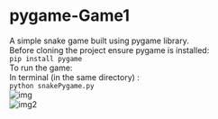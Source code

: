 # pygame-Game1
A simple snake game built using pygame library.<br>
Before cloning the project ensure pygame is installed:<br>
```pip install pygame```<br>
To run the game:<br>
In terminal (in the same directory) :<br>
```python snakePygame.py``` <br>
![img](https://github.com/Surajv311/pygame-Game/blob/master/images/img.jpg)<br>
![img2](https://github.com/Surajv311/pygame-Game/blob/master/images/img2.jpg)
